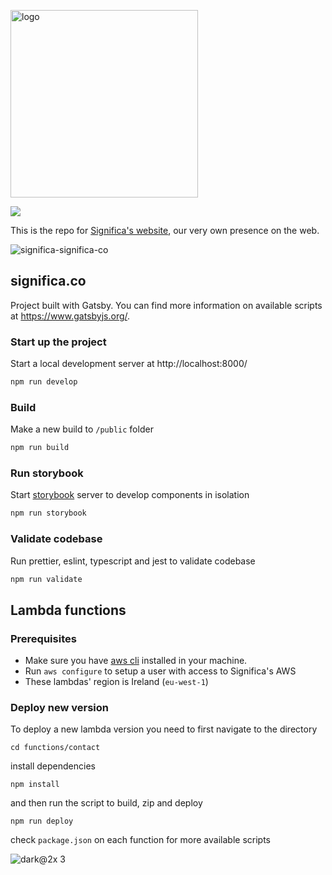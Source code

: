 <a href="https://significa.co"><img src="https://user-images.githubusercontent.com/4838076/70076649-20d29b00-15f7-11ea-9379-e2fa1889a525.png" alt="logo" width="300px"></a>

![](https://github.com/significa/significa.co/workflows/Deploy%20to%20Production/badge.svg)

This is the repo for [Significa's website](https://significa.co/), our very own presence on the web.

![significa-significa-co](https://user-images.githubusercontent.com/17513388/71968850-8cfb7c80-31fd-11ea-830a-771f2d97be13.png)

## significa.co

Project built with Gatsby. You can find more information on available scripts at https://www.gatsbyjs.org/.

### Start up the project

Start a local development server at http://localhost:8000/

```sh
npm run develop
```

### Build

Make a new build to `/public` folder

```sh
npm run build
```

### Run storybook

Start [storybook](https://storybook.js.org/) server to develop components in isolation

```sh
npm run storybook
```

### Validate codebase

Run prettier, eslint, typescript and jest to validate codebase

```sh
npm run validate
```

## Lambda functions

### Prerequisites

- Make sure you have [aws cli](https://aws.amazon.com/cli/) installed in your machine.
- Run `aws configure` to setup a user with access to Significa's AWS
- These lambdas' region is Ireland (`eu-west-1`)

### Deploy new version

To deploy a new lambda version you need to first navigate to the directory

```
cd functions/contact
```

install dependencies

```
npm install
```

and then run the script to build, zip and deploy

```
npm run deploy
```

check `package.json` on each function for more available scripts

![dark@2x 3](https://user-images.githubusercontent.com/17513388/71971185-fc736b00-3201-11ea-9678-090b6b6a0b3f.png)

